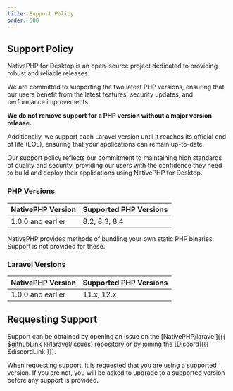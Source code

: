 ```yaml
---
title: Support Policy
order: 500
---
```


## Support Policy

NativePHP for Desktop is an open-source project dedicated to providing robust and reliable releases.

We are committed to supporting the two latest PHP versions, ensuring that our users benefit from the latest features, security updates, and performance improvements.

__We do not remove support for a PHP version without a major version release.__

Additionally, we support each Laravel version until it reaches its official end of life (EOL), ensuring that your applications can remain up-to-date.

Our support policy reflects our commitment to maintaining high standards of quality and security, providing our users with the confidence they need to build and deploy their applications using NativePHP for Desktop.

### PHP Versions
| NativePHP Version | Supported PHP Versions |
|-------------------|------------------------|
| 1.0.0 and earlier | 8.2, 8.3, 8.4          |

NativePHP provides methods of bundling your own static PHP binaries. Support is not provided for these.

### Laravel Versions
| NativePHP Version | Supported PHP Versions |
|-------------------|------------------------|
| 1.0.0 and earlier | 11.x, 12.x             |

## Requesting Support
Support can be obtained by opening an issue on the [NativePHP/laravel]({{ $githubLink }}/laravel/issues) repository or by joining the [Discord]({{ $discordLink }}).

When requesting support, it is requested that you are using a supported version. If you are not, you will be asked to upgrade to a supported version before any support is provided.
